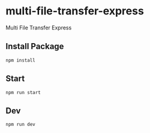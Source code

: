 # multi-file-transfer-express
Multi File Transfer Express

## Install Package
```
npm install
```

## Start
```
npm run start

```

## Dev
```
npm run dev

```
